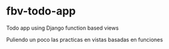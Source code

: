# fbv-todo-app
Todo app using Django function based views

Puliendo un poco las practicas en vistas basadas en funciones
